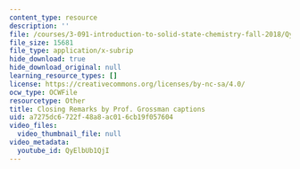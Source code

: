 ```yaml
---
content_type: resource
description: ''
file: /courses/3-091-introduction-to-solid-state-chemistry-fall-2018/QyElbUb1QjI_captions.webvtt
file_size: 15681
file_type: application/x-subrip
hide_download: true
hide_download_original: null
learning_resource_types: []
license: https://creativecommons.org/licenses/by-nc-sa/4.0/
ocw_type: OCWFile
resourcetype: Other
title: Closing Remarks by Prof. Grossman captions
uid: a7275dc6-722f-48a8-ac01-6cb19f057604
video_files:
  video_thumbnail_file: null
video_metadata:
  youtube_id: QyElbUb1QjI
---
```

